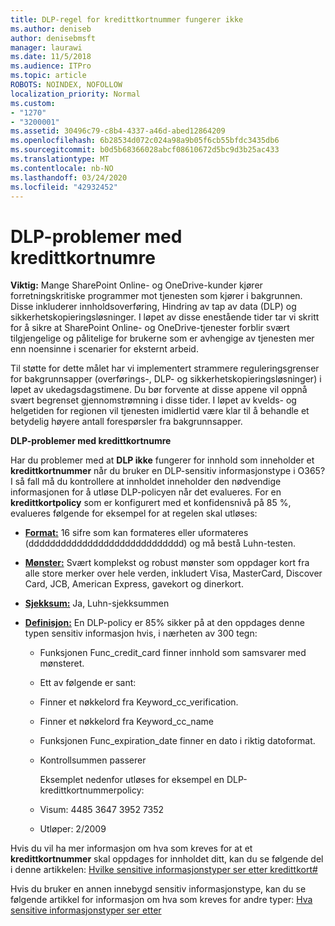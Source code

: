 ```yaml
---
title: DLP-regel for kredittkortnummer fungerer ikke
ms.author: deniseb
author: denisebmsft
manager: laurawi
ms.date: 11/5/2018
ms.audience: ITPro
ms.topic: article
ROBOTS: NOINDEX, NOFOLLOW
localization_priority: Normal
ms.custom:
- "1270"
- "3200001"
ms.assetid: 30496c79-c8b4-4337-a46d-abed12864209
ms.openlocfilehash: 6b28534d072c024a98a9b05f6cb55bfdc3435db6
ms.sourcegitcommit: b0d5b68366028abcf08610672d5bc9d3b25ac433
ms.translationtype: MT
ms.contentlocale: nb-NO
ms.lasthandoff: 03/24/2020
ms.locfileid: "42932452"
---
```

# <a name="dlp-issues-with-credit-card-numbers"></a>DLP-problemer med kredittkortnumre

**Viktig:** Mange SharePoint Online- og OneDrive-kunder kjører forretningskritiske programmer mot tjenesten som kjører i bakgrunnen. Disse inkluderer innholdsoverføring, Hindring av tap av data (DLP) og sikkerhetskopieringsløsninger. I løpet av disse enestående tider tar vi skritt for å sikre at SharePoint Online- og OneDrive-tjenester forblir svært tilgjengelige og pålitelige for brukerne som er avhengige av tjenesten mer enn noensinne i scenarier for eksternt arbeid.

Til støtte for dette målet har vi implementert strammere reguleringsgrenser for bakgrunnsapper (overførings-, DLP- og sikkerhetskopieringsløsninger) i løpet av ukedagsdagstimene. Du bør forvente at disse appene vil oppnå svært begrenset gjennomstrømning i disse tider. I løpet av kvelds- og helgetiden for regionen vil tjenesten imidlertid være klar til å behandle et betydelig høyere antall forespørsler fra bakgrunnsapper.

**DLP-problemer med kredittkortnumre**

Har du problemer med at **DLP ikke** fungerer for innhold som inneholder et **kredittkortnummer** når du bruker en DLP-sensitiv informasjonstype i O365? I så fall må du kontrollere at innholdet inneholder den nødvendige informasjonen for å utløse DLP-policyen når det evalueres. For en **kredittkortpolicy** som er konfigurert med et konfidensnivå på 85 %, evalueres følgende for eksempel for at regelen skal utløses:
  
- **[Format:](https://docs.microsoft.com/office365/securitycompliance/what-the-sensitive-information-types-look-for#format-19)** 16 sifre som kan formateres eller uformateres (ddddddddddddddddddddddddddddd) og må bestå Luhn-testen.

- **[Mønster:](https://docs.microsoft.com/office365/securitycompliance/what-the-sensitive-information-types-look-for#pattern-19)** Svært komplekst og robust mønster som oppdager kort fra alle store merker over hele verden, inkludert Visa, MasterCard, Discover Card, JCB, American Express, gavekort og dinerkort.

- **[Sjekksum:](https://docs.microsoft.com/office365/securitycompliance/what-the-sensitive-information-types-look-for#checksum-19)** Ja, Luhn-sjekksummen

- **[Definisjon:](https://docs.microsoft.com/office365/securitycompliance/what-the-sensitive-information-types-look-for#definition-19)** En DLP-policy er 85% sikker på at den oppdages denne typen sensitiv informasjon hvis, i nærheten av 300 tegn:

  - Funksjonen Func_credit_card finner innhold som samsvarer med mønsteret.

  - Ett av følgende er sant:

  - Finner et nøkkelord fra Keyword_cc_verification.

  - Finner et nøkkelord fra Keyword_cc_name

  - Funksjonen Func_expiration_date finner en dato i riktig datoformat.

  - Kontrollsummen passerer

    Eksemplet nedenfor utløses for eksempel en DLP-kredittkortnummerpolicy:

  - Visum: 4485 3647 3952 7352
  
  - Utløper: 2/2009

Hvis du vil ha mer informasjon om hva som kreves for at et **kredittkortnummer** skal oppdages for innholdet ditt, kan du se følgende del i denne artikkelen: [Hvilke sensitive informasjonstyper ser etter kredittkort#](https://docs.microsoft.com/office365/securitycompliance/what-the-sensitive-information-types-look-for#credit-card-number)
  
Hvis du bruker en annen innebygd sensitiv informasjonstype, kan du se følgende artikkel for informasjon om hva som kreves for andre typer: [Hva sensitive informasjonstyper ser etter](https://docs.microsoft.com/office365/securitycompliance/what-the-sensitive-information-types-look-for)
  